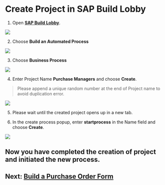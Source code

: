 # Create Project in SAP Build Lobby

1. Open **[SAP Build Lobby](https://hands-on.eu10.build.cloud.sap/lobby)**.

![](./images/lobby.png)

2. Choose **Build an Automated Process**

![](./images/choosebuild.png)

3. Choose **Business Process**

![](./images/bp.png)

4. Enter Project Name **Purchase Managers** and choose **Create**.
> Please append a unique random number at the end of Project name to avoid duplication error.

![](./images/projectname.png)

5. Please wait until the created project opens up in a new tab.

6. In the create process popup, enter **startprocess** in the Name field and choose **Create**.

![](./images/createprocess.png)

## Now you have completed the creation of project and initiated the new process.

## Next: [Build a Purchase Order Form](../form/README.md)



